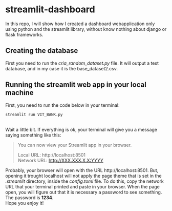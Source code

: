 # streamlit-dashboard
 In this repo, I will show how I created a dashboard webapplication only using python and the streamlit library, without know nothing about django or flask frameworks.
 
 ## Creating the database
 First you need to run the *cria_random_dataset.py* file. It will output a test database, and in my case it is the base_dataset2.csv.
 
 ## Running the streamlit web app in your local machine
First, you need to run the code below in your terminal: 
 <br>
 ```
 streamlit run VIT_BANK.py
 ```
 <br>
Wait a little bit. If everything is ok, your terminal will give you a message saying something like this:

> You can now view your Streamlit app in your browser. <br>
> 
>  Local URL: http://localhost:8501 <br>
>  Network URL: http://XXX.XXX.X.X:YYYY

Probably, your browser will open with the URL http://localhost:8501. But, opening it trought localhost will not apply the page theme that is set in the *.streamlit* directory, inside the *config.toml* file. To do this, copy the network URL that your terminal printed and paste in your browser. When the page open, you will figure out that it is necessary a password to see something.
<br> The password is **1234**.
<br> Hope you enjoy it!

